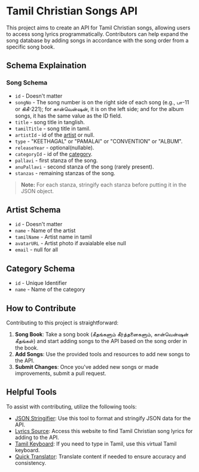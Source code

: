 # Tamil Christian Songs API

This project aims to create an API for Tamil Christian songs, allowing users to access song lyrics programmatically. Contributors can help expand the song database by adding songs in accordance with the song order from a specific song book.

## Schema Explaination

### Song Schema
- `id` - Doesn't matter
- `songNo` - The song number is on the right side of each song (e.g., பா-11 or கிகீ-221); for கான்வென்ஷன், it is on the left side; and for the album songs, it has the same value as the ID field.
- `title` - song title in tanglish.
- `tamilTitle` - song title in tamil.
- `artistId` - id of the [artist](/artists.json) or null.
- `type` - "KEETHAGAL" or "PAMALAI" or "CONVENTION" or "ALBUM".
- `releaseYear` - optional(nullable).
- `categoryId` - id of the [category](/categories.json).
- `pallavi` - first stanza of the song.
- `anuPallavi` - second stanza of the song (rarely present).
- `stanzas` - remaining stanzas of the song.

>**Note:** For each stanza, stringify each stanza before putting it in the JSON object.

## Artist Schema
- `id` - Doesn't matter
- `name` - Name of the artist
- `tamilName` - Artist name in tamil
- `avatarURL` - Artist photo if avaialable else null
- `email` - null for all

## Category Schema
- `id` - Unique Identifier
- `name` - Name of the category


## How to Contribute

Contributing to this project is straightforward:

1. **Song Book**: Take a song book (கீதங்களும் கீர்த்தனைகளும், கான்வென்ஷன் கீதங்கள்) and start adding songs to the API based on the song order in the book.
2. **Add Songs**: Use the provided tools and resources to add new songs to the API.
3. **Submit Changes**: Once you've added new songs or made improvements, submit a pull request.

## Helpful Tools

To assist with contributing, utilize the following tools:

- [JSON Stringifier](https://jsonformatter.org/json-stringify-online): Use this tool to format and stringify JSON data for the API.
- [Lyrics Source](https://tamilchristiansongs.in/): Access this website to find Tamil Christian song lyrics for adding to the API.
- [Tamil Keyboard](https://www.google.com/inputtools/try/): If you need to type in Tamil, use this virtual Tamil keyboard.
- [Quick Translator](https://www.google.com/search?q=translate): Translate content if needed to ensure accuracy and consistency.